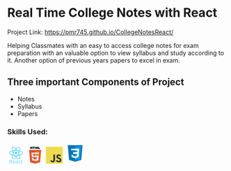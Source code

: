# Real Time College Notes with React

Project Link: https://pmr745.github.io/CollegeNotesReact/

<p>Helping Classmates with an easy to access college notes for exam preparation with an valuable option to view syllabus and study according to it. Another option of previous years papers to excel in exam.</p>
<h2>Three important Components of Project</h2>
<ul>
  <li>Notes</li>
  <li>Syllabus</li>
  <li>Papers</li>
</ul>

<h3>Skills Used:</h3>
<p>
   <img src="https://raw.githubusercontent.com/devicons/devicon/master/icons/react/react-original-wordmark.svg" alt="react" width="40" height="40"/>
<img src="https://raw.githubusercontent.com/devicons/devicon/master/icons/html5/html5-original-wordmark.svg" alt="html5" width="40" height="40"/>
  <img src="https://raw.githubusercontent.com/devicons/devicon/master/icons/javascript/javascript-original.svg" alt="javascript" width="40" height="40"/> 
  <svg xmlns="http://www.w3.org/2000/svg" x="0px" y="0px" width="48" height="48" viewBox="0 0 48 48">
<path fill="#0277BD" d="M41,5H7l3,34l14,4l14-4L41,5L41,5z"></path><path fill="#039BE5" d="M24 8L24 39.9 35.2 36.7 37.7 8z"></path><path fill="#FFF" d="M33.1 13L24 13 24 17 28.9 17 28.6 21 24 21 24 25 28.4 25 28.1 29.5 24 30.9 24 35.1 31.9 32.5 32.6 21 32.6 21z"></path><path fill="#EEE" d="M24,13v4h-8.9l-0.3-4H24z M19.4,21l0.2,4H24v-4H19.4z M19.8,27h-4l0.3,5.5l7.9,2.6v-4.2l-4.1-1.4L19.8,27z"></path>
</svg>

</p>
